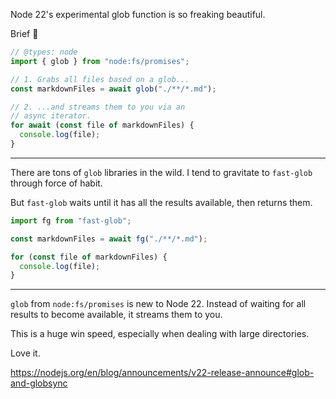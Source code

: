 Node 22's experimental glob function is so freaking beautiful.

Brief 🧵

```ts twoslash
// @types: node
import { glob } from "node:fs/promises";

// 1. Grabs all files based on a glob...
const markdownFiles = await glob("./**/*.md");

// 2. ...and streams them to you via an
// async iterator.
for await (const file of markdownFiles) {
  console.log(file);
}
```

---

There are tons of `glob` libraries in the wild. I tend to gravitate to `fast-glob` through force of habit.

But `fast-glob` waits until it has all the results available, then returns them.

```ts twoslash
import fg from "fast-glob";

const markdownFiles = await fg("./**/*.md");

for (const file of markdownFiles) {
  console.log(file);
}
```

---

`glob` from `node:fs/promises` is new to Node 22. Instead of waiting for all results to become available, it streams them to you.

This is a huge win speed, especially when dealing with large directories.

Love it.

https://nodejs.org/en/blog/announcements/v22-release-announce#glob-and-globsync
